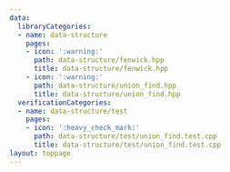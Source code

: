 ```yaml
---
data:
  libraryCategories:
  - name: data-structure
    pages:
    - icon: ':warning:'
      path: data-structure/fenwick.hpp
      title: data-structure/fenwick.hpp
    - icon: ':warning:'
      path: data-structure/union_find.hpp
      title: data-structure/union_find.hpp
  verificationCategories:
  - name: data-structure/test
    pages:
    - icon: ':heavy_check_mark:'
      path: data-structure/test/union_find.test.cpp
      title: data-structure/test/union_find.test.cpp
layout: toppage
---
```

